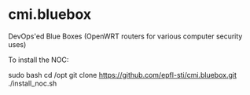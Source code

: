 # cmi.bluebox
DevOps'ed Blue Boxes (OpenWRT routers for various computer security uses)

To install the NOC:

sudo bash
cd /opt
git clone https://github.com/epfl-sti/cmi.bluebox.git
./install_noc.sh

